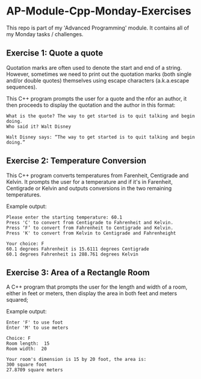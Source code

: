 # AP-Module-Cpp-Monday-Exercises
This repo is part of my 'Advanced Programming' module. It contains all of my Monday tasks / challenges.
## Exercise 1: Quote a quote
Quotation marks are often used to denote the start and end of a string. However, sometimes we need to print out the quotation marks (both single and/or double quotes) themselves using escape characters (a.k.a.escape sequences).

This C++ program prompts the user for a quote and the nfor an author, it then proceeds to display the quotation and the author in this format:
```
What is the quote? The way to get started is to quit talking and begin doing.
Who said it? Walt Disney

Walt Disney says: “The way to get started is to quit talking and begin doing.”
```

## Exercise 2: Temperature Conversion
This C++ program converts temperatures from Farenheit, Centigrade and Kelvin. It prompts the user for a temperature and if it's in Farenheit, Centigrade or Kelvin and outputs conversions in the two remaining temperatures.

Example output:
```
Please enter the starting temperature: 60.1
Press 'C' to convert from Centigrade to Fahrenheit and Kelvin.
Press ‘F’ to convert from Fahrenheit to Centigrade and Kelvin.
Press 'K' to convert from Kelvin to Centigrade and Fahrenheight

Your choice: F
60.1 degrees Fahrenheit is 15.6111 degrees Centigrade
60.1 degrees Fahrenheit is 288.761 degrees Kelvin
```

## Exercise 3: Area of a Rectangle Room
A C++ program that prompts the user for the length and width of a room, either in feet or meters, then display the area in both feet and meters squared;

Example output:
```
Enter 'F' to use foot
Enter 'M' to use meters

Choice: F
Room length:  15
Room width:  20

Your room's dimension is 15 by 20 foot, the area is:
300 square foot
27.8709 square meters
```
